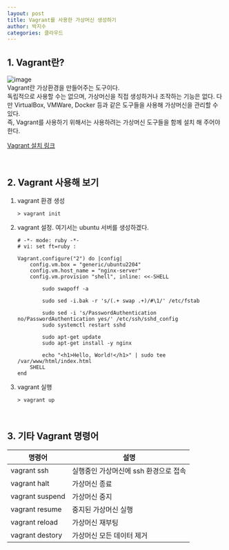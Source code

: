 ```yaml
---
layout: post
title: Vagrant를 사용한 가상머신 생성하기
author: 박지수
categories: 클라우드
---
```


## 1. Vagrant란?
![image](https://github.com/user-attachments/assets/20e142ee-ac78-4747-ab18-1fdc9c618002)  
Vagrant란 가상환경을 만들어주는 도구이다.  
독립적으로 사용할 수는 없으며, 가상머신을 직접 생성하거나 조작하는 기능은 없다. 
다만 VirtualBox, VMWare, Docker 등과 같은 도구들을 사용해 가상머신을 관리할 수 있다.  
즉, Vagrant를 사용하기 위해서는 사용하려는 가상머신 도구들을 함께 설치 해 주어야 한다.  

[Vagrant 설치 링크](https://developer.hashicorp.com/vagrant/downloads)

<br/>

## 2. Vagrant 사용해 보기
1. vagrant 환경 생성  

    ```
    > vagrant init
    ```

2. vagrant 설정. 여기서는 ubuntu 서버를 생성하겠다.  
    ```
    # -*- mode: ruby -*-
    # vi: set ft=ruby :
    
    Vagrant.configure("2") do |config|
        config.vm.box = "generic/ubuntu2204"
        config.vm.host_name = "nginx-server"
        config.vm.provision "shell", inline: <<-SHELL
        
            sudo swapoff -a
    
            sudo sed -i.bak -r 's/(.+ swap .+)/#\1/' /etc/fstab
    
            sudo sed -i 's/PasswordAuthentication no/PasswordAuthentication yes/' /etc/ssh/sshd_config  
            sudo systemctl restart sshd	  
    
            sudo apt-get update
            sudo apt-get install -y nginx
    
            echo "<h1>Hello, World!</h1>" | sudo tee /var/www/html/index.html
        SHELL
    end
    ```  

3. vagrant 실행  
  	```
  	> vagrant up
  	```

<br/>

## 3. 기타 Vagrant 명령어  

|명령어|설명|
|------|--------------|
|vagrant ssh|실행중인 가상머신에 ssh 환경으로 접속|
|vagrant halt|가상머신 종료|
|vagrant suspend|가상머신 중지|
|vagrant resume|중지된 가상머신 실행|
|vagrant reload|가상머신 재부팅|
|vagrant destory|가상머신 모든 데이터 제거|
